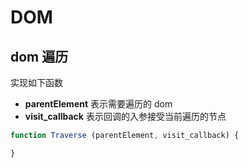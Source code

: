 # DOM

## dom 遍历

实现如下函数

* **parentElement** 表示需要遍历的 dom
* **visit_callback** 表示回调的入参接受当前遍历的节点

```js
function Traverse (parentElement, visit_callback) {

}
```
